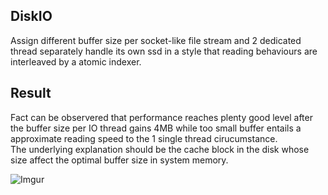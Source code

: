 ## DiskIO
Assign different buffer size per socket-like file stream and 2 dedicated
thread separately handle its own ssd in a style that reading behaviours are
interleaved by a atomic indexer.
## Result
Fact can be observered that performance reaches plenty good level
after the buffer size per IO thread gains 4MB while too small buffer
entails a approximate reading speed to the 1 single thread 
cirucumstance.  
The underlying explanation should be the cache block in the disk 
whose size affect the optimal buffer size in system memory.

![Imgur](https://i.imgur.com/IS2IKMd.jpg "io performance")